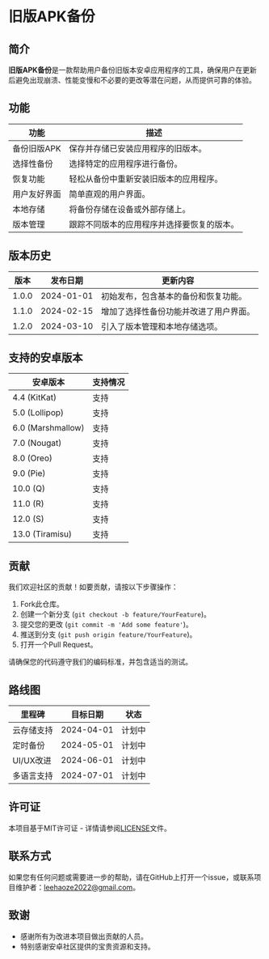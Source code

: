 # 旧版APK备份


## 简介

**旧版APK备份**是一款帮助用户备份旧版本安卓应用程序的工具，确保用户在更新后避免出现崩溃、性能变慢和不必要的更改等潜在问题，从而提供可靠的体验。

## 功能

| 功能                | 描述                                                               |
|---------------------|--------------------------------------------------------------------|
| 备份旧版APK         | 保存并存储已安装应用程序的旧版本。                                 |
| 选择性备份          | 选择特定的应用程序进行备份。                                       |
| 恢复功能            | 轻松从备份中重新安装旧版本的应用程序。                             |
| 用户友好界面        | 简单直观的用户界面。                                               |
| 本地存储            | 将备份存储在设备或外部存储上。                                     |
| 版本管理            | 跟踪不同版本的应用程序并选择要恢复的版本。                         |

## 版本历史

| 版本    | 发布日期   | 更新内容                                                           |
|---------|------------|--------------------------------------------------------------------|
| 1.0.0   | 2024-01-01 | 初始发布，包含基本的备份和恢复功能。                               |
| 1.1.0   | 2024-02-15 | 增加了选择性备份功能并改进了用户界面。                             |
| 1.2.0   | 2024-03-10 | 引入了版本管理和本地存储选项。                                     |

## 支持的安卓版本

| 安卓版本 | 支持情况    |
|----------|------------|
| 4.4 (KitKat)    | 支持        |
| 5.0 (Lollipop)  | 支持        |
| 6.0 (Marshmallow)| 支持       |
| 7.0 (Nougat)    | 支持        |
| 8.0 (Oreo)      | 支持        |
| 9.0 (Pie)       | 支持        |
| 10.0 (Q)        | 支持        |
| 11.0 (R)        | 支持        |
| 12.0 (S)        | 支持        |
| 13.0 (Tiramisu) | 支持        |

## 贡献

我们欢迎社区的贡献！如要贡献，请按以下步骤操作：

1. Fork此仓库。
2. 创建一个新分支 (`git checkout -b feature/YourFeature`)。
3. 提交您的更改 (`git commit -m 'Add some feature'`)。
4. 推送到分支 (`git push origin feature/YourFeature`)。
5. 打开一个Pull Request。

请确保您的代码遵守我们的编码标准，并包含适当的测试。

## 路线图

| 里程碑                   | 目标日期     | 状态     |
|--------------------------|--------------|----------|
| 云存储支持               | 2024-04-01   | 计划中   |
| 定时备份                 | 2024-05-01   | 计划中   |
| UI/UX改进                | 2024-06-01   | 计划中   |
| 多语言支持               | 2024-07-01   | 计划中   |

## 许可证

本项目基于MIT许可证 - 详情请参阅[LICENSE](LICENSE)文件。

## 联系方式

如果您有任何问题或需要进一步的帮助，请在GitHub上打开一个issue，或联系项目维护者：[leehaoze2022@gmail.com](mailto:leehaoze2022@gmail.com)。

## 致谢

- 感谢所有为改进本项目做出贡献的人员。
- 特别感谢安卓社区提供的宝贵资源和支持。
